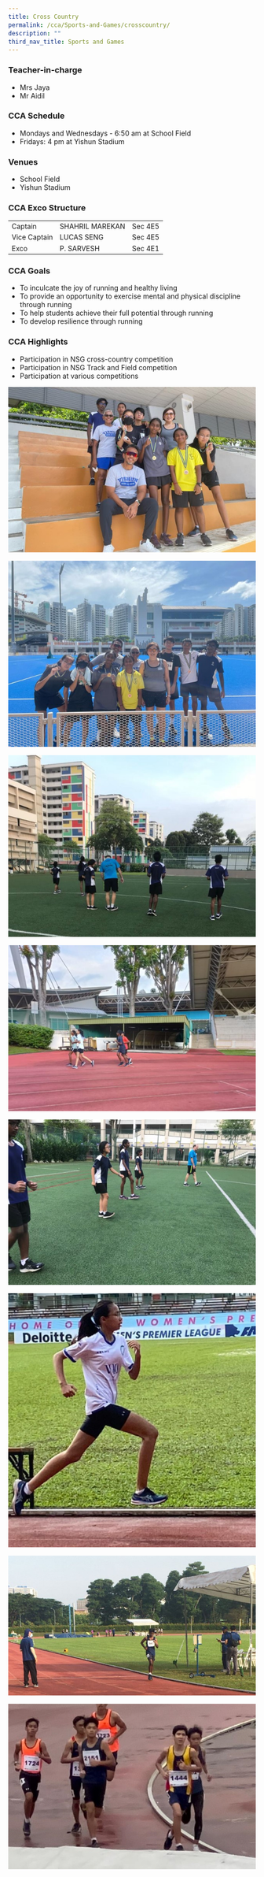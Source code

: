 ```yaml
---
title: Cross Country
permalink: /cca/Sports-and-Games/crosscountry/
description: ""
third_nav_title: Sports and Games
---
```

### Teacher-in-charge
* Mrs Jaya
* Mr Aidil

### CCA Schedule
* Mondays and Wednesdays - 6:50 am at School Field
* Fridays: 4 pm at Yishun Stadium


### Venues
* School Field
* Yishun Stadium


### CCA Exco Structure


|  |  |  |
| -------- | -------- | -------- |
| Captain     | SHAHRIL MAREKAN | Sec 4E5     |
| Vice Captain    | LUCAS SENG | Sec 4E5     |
|  Exco     |  P. SARVESH     | Sec 4E1    |

### CCA Goals

* To inculcate the joy of running and healthy living
* To provide an opportunity to exercise mental and physical discipline through running
* To help students achieve their full potential through running
* To develop resilience through running

### CCA Highlights

* Participation in NSG cross-country competition
* Participation in NSG Track and Field competition
* Participation at various competitions

![](/images/StudDevelopment/CCAs/SportsGames/Cross%20Country/cc-1.jpg)

![](/images/StudDevelopment/CCAs/SportsGames/Cross%20Country/cc-2.jpg)

![](/images/StudDevelopment/CCAs/SportsGames/Cross%20Country/cc-3.jpg)

![](/images/StudDevelopment/CCAs/SportsGames/Cross%20Country/cc-4.jpg)

![](/images/StudDevelopment/CCAs/SportsGames/Cross%20Country/cc-5.jpg)

![](/images/StudDevelopment/CCAs/SportsGames/Cross%20Country/cc-6.jpg)

![](/images/StudDevelopment/CCAs/SportsGames/Cross%20Country/cc-7.jpeg)

![](/images/StudDevelopment/CCAs/SportsGames/Cross%20Country/cc-8.jpeg)